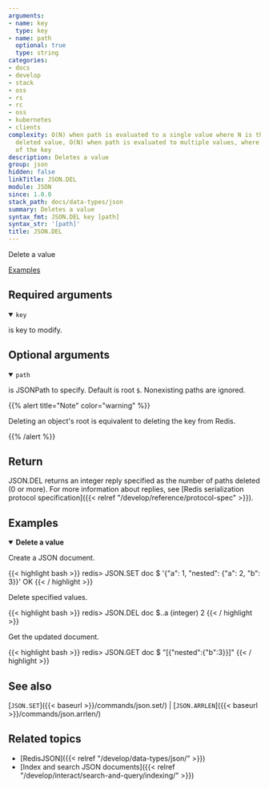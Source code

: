 ```yaml
---
arguments:
- name: key
  type: key
- name: path
  optional: true
  type: string
categories:
- docs
- develop
- stack
- oss
- rs
- rc
- oss
- kubernetes
- clients
complexity: O(N) when path is evaluated to a single value where N is the size of the
  deleted value, O(N) when path is evaluated to multiple values, where N is the size
  of the key
description: Deletes a value
group: json
hidden: false
linkTitle: JSON.DEL
module: JSON
since: 1.0.0
stack_path: docs/data-types/json
summary: Deletes a value
syntax_fmt: JSON.DEL key [path]
syntax_str: '[path]'
title: JSON.DEL
---
```

Delete a value

[Examples](#examples)

## Required arguments

<details open><summary><code>key</code></summary> 

is key to modify.
</details>

## Optional arguments

<details open><summary><code>path</code></summary> 

is JSONPath to specify. Default is root `$`. Nonexisting paths are ignored.

{{% alert title="Note" color="warning" %}}
 
Deleting an object's root is equivalent to deleting the key from Redis.

{{% /alert %}}
</details>

## Return

JSON.DEL returns an integer reply specified as the number of paths deleted (0 or more).
For more information about replies, see [Redis serialization protocol specification]({{< relref "/develop/reference/protocol-spec" >}}).

## Examples

<details open>
<summary><b>Delete a value</b></summary>

Create a JSON document.

{{< highlight bash >}}
redis> JSON.SET doc $ '{"a": 1, "nested": {"a": 2, "b": 3}}'
OK
{{< / highlight >}}

Delete specified values.

{{< highlight bash >}}
redis> JSON.DEL doc $..a
(integer) 2
{{< / highlight >}}

Get the updated document.

{{< highlight bash >}}
redis> JSON.GET doc $
"[{\"nested\":{\"b\":3}}]"
{{< / highlight >}}
</details>

## See also

[`JSON.SET`]({{< baseurl >}}/commands/json.set/) | [`JSON.ARRLEN`]({{< baseurl >}}/commands/json.arrlen/) 

## Related topics

* [RedisJSON]({{< relref "/develop/data-types/json/" >}})
* [Index and search JSON documents]({{< relref "/develop/interact/search-and-query/indexing/" >}})



